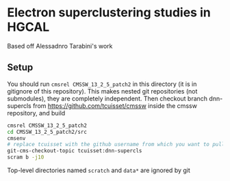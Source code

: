 # Electron superclustering studies in HGCAL
Based off Alessadnro Tarabini's work

## Setup
You should run `cmsrel CMSSW_13_2_5_patch2` in this directory (it is in gitignore of this repository).
This makes nested git repositories (not submodules), they are completely independent. 
Then checkout branch dnn-supercls from https://github.com/tcuisset/cmssw inside the cmssw repository, and build

~~~bash
cmsrel CMSSW_13_2_5_patch2
cd CMSSW_13_2_5_patch2/src
cmsenv
# replace tcuisset with the github username from which you want to pull the branch
git-cms-checkout-topic tcuisset:dnn-supercls
scram b -j10
~~~

Top-level directories named `scratch` and `data*` are ignored by git